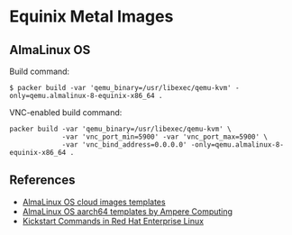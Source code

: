 # Equinix Metal Images


## AlmaLinux OS

Build command:

```shell
$ packer build -var 'qemu_binary=/usr/libexec/qemu-kvm' -only=qemu.almalinux-8-equinix-x86_64 .
```

VNC-enabled build command:

```shell
packer build -var 'qemu_binary=/usr/libexec/qemu-kvm' \
             -var 'vnc_port_min=5900' -var 'vnc_port_max=5900' \
             -var 'vnc_bind_address=0.0.0.0' -only=qemu.almalinux-8-equinix-x86_64 .
```


## References

* [AlmaLinux OS cloud images templates](https://github.com/AlmaLinux/cloud-images)
* [AlmaLinux OS aarch64 templates by Ampere Computing](https://github.com/AmpereComputing/packer-aarch64-templates/tree/main/almalinux)
* [Kickstart Commands in Red Hat Enterprise Linux](https://pykickstart.readthedocs.io/en/latest/kickstart-docs.html#chapter-3-kickstart-commands-in-red-hat-enterprise-linux)
